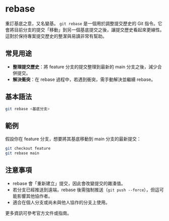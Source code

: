 # rebase
重訂基底之意，又名變基。
`git rebase` 是一個用於調整提交歷史的 Git 指令。它會將目前分支的提交「移動」到另一個基底提交之後，讓提交歷史看起來更線性。這對於保持專案提交歷史的整潔與易讀非常有幫助。

## 常見用途

- **整理提交歷史**：將 feature 分支的提交整理到最新的 main 分支之後，減少合併提交。
- **解決衝突**：在 rebase 過程中，若遇到衝突，需手動解決並繼續 rebase。

## 基本語法

```bash
git rebase <基底分支>
```

## 範例

假設你在 feature 分支，想要將其基底移動到 main 分支的最新提交：

```bash
git checkout feature
git rebase main
```

## 注意事項

- rebase 會「重新建立」提交，因此會改變提交的雜湊值。
- 若分支已經推送到遠端，rebase 後需強制推送（`git push --force`），但這可能影響其他協作者。
- 適合在個人分支或尚未與他人協作的分支上使用。

更多資訊可參考官方文件或指南。